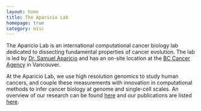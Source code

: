 ```yaml
---
layout: home
title: The Aparicio Lab
homepage: true
category: misc
---
```


The Aparicio Lab is an international computational cancer biology lab
dedicated to dissecting fundamental properties of cancer evolution. The
lab is led by [Dr. Samuel Aparicio](https://molonc.github.io/team/Aparicio-Samuel) and
has an on-site location at the [BC
Cancer Agency](http://www.bccancer.bc.ca/) in Vancouver.

At the Aparicio Lab, we use high resolution genomics to study human cancers,
and couple these measurements with innovation in computational methods
to infer cancer biology at genome and single-cell scales. An overview of
our research can be found [here](https://molonc.github.io/research) and our
publications are listed [here](https://molonc.github.io/papers).
